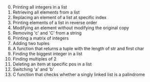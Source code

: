 0. Printing all integers in a list
1. Retrieving all elements from a list
2. Replacing an element of a list at specific index
3. Printing elements of a list in reverse order
4. Modifying an element without modifying the original copy
5. Removing 'c' and 'C' from a string
6. Printing a matrix of integers
7. Adding two tuples
8. A function that returns a tuple with the length of str and first char
9. Finding the biggest integer in a list
10. Finding multiples of 2
11. Deleting an item at specific pos in a list
12. Switching 'a' and 'b'
13. C function that checks whether a singly linked list is a palindrome  
